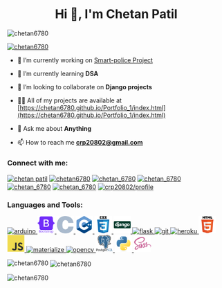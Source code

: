 <h1 align="center">Hi 👋, I'm Chetan Patil</h1>
<p align="left"> <img src="https://komarev.com/ghpvc/?username=chetan6780&label=Profile%20views&color=0e75b6&style=flat" alt="chetan6780" /> </p>

<p align="left"> <a href="https://github.com/ryo-ma/github-profile-trophy"><img src="https://github-profile-trophy.vercel.app/?username=chetan6780" alt="chetan6780" /></a> </p>

- 🔭 I’m currently working on [Smart-police Project](https://github.com/chetan6780/smart-police.git)

- 🌱 I’m currently learning **DSA**

- 👯 I’m looking to collaborate on **Django projects**

- 👨‍💻 All of my projects are available at [https://chetan6780.github.io/Portfolio_1/index.html](https://chetan6780.github.io/Portfolio_1/index.html)

- 💬 Ask me about **Anything**

- 📫 How to reach me **crp20802@gmail.com**

<h3 align="left">Connect with me:</h3>
<p align="left">
<a href="https://linkedin.com/in/chetan patil" target="blank"><img align="center" src="https://cdn.jsdelivr.net/npm/simple-icons@3.0.1/icons/linkedin.svg" alt="chetan patil" height="30" width="40" /></a>
<a href="https://instagram.com/chetan6780" target="blank"><img align="center" src="https://cdn.jsdelivr.net/npm/simple-icons@3.0.1/icons/instagram.svg" alt="chetan6780" height="30" width="40" /></a>
<a href="https://www.codechef.com/users/chetan_6780" target="blank"><img align="center" src="https://cdn.jsdelivr.net/npm/simple-icons@3.1.0/icons/codechef.svg" alt="chetan_6780" height="30" width="40" /></a>
<a href="https://www.hackerrank.com/chetan_6780" target="blank"><img align="center" src="https://cdn.jsdelivr.net/npm/simple-icons@3.0.1/icons/hackerrank.svg" alt="chetan_6780" height="30" width="40" /></a>
<a href="https://codeforces.com/profile/chetan_6780" target="blank"><img align="center" src="https://cdn.jsdelivr.net/npm/simple-icons@3.0.1/icons/codeforces.svg" alt="chetan_6780" height="30" width="40" /></a>
<a href="https://www.leetcode.com/chetan_6780" target="blank"><img align="center" src="https://cdn.jsdelivr.net/npm/simple-icons@3.0.1/icons/leetcode.svg" alt="chetan_6780" height="30" width="40" /></a>
<a href="https://auth.geeksforgeeks.org/user/crp20802/profile" target="blank"><img align="center" src="https://cdn.jsdelivr.net/npm/simple-icons@3.0.1/icons/geeksforgeeks.svg" alt="crp20802/profile" height="30" width="40" /></a>
</p>

<h3 align="left">Languages and Tools:</h3>
<p align="left"> <a href="https://www.arduino.cc/" target="_blank"> <img src="https://cdn.worldvectorlogo.com/logos/arduino-1.svg" alt="arduino" width="40" height="40"/> </a> <a href="https://getbootstrap.com" target="_blank"> <img src="https://raw.githubusercontent.com/devicons/devicon/master/icons/bootstrap/bootstrap-plain-wordmark.svg" alt="bootstrap" width="40" height="40"/> </a> <a href="https://www.cprogramming.com/" target="_blank"> <img src="https://raw.githubusercontent.com/devicons/devicon/master/icons/c/c-original.svg" alt="c" width="40" height="40"/> </a> <a href="https://www.w3schools.com/cpp/" target="_blank"> <img src="https://raw.githubusercontent.com/devicons/devicon/master/icons/cplusplus/cplusplus-original.svg" alt="cplusplus" width="40" height="40"/> </a> <a href="https://www.w3schools.com/css/" target="_blank"> <img src="https://raw.githubusercontent.com/devicons/devicon/master/icons/css3/css3-original-wordmark.svg" alt="css3" width="40" height="40"/> </a> <a href="https://www.djangoproject.com/" target="_blank"> <img src="https://raw.githubusercontent.com/devicons/devicon/master/icons/django/django-original.svg" alt="django" width="40" height="40"/> </a> <a href="https://flask.palletsprojects.com/" target="_blank"> <img src="https://www.vectorlogo.zone/logos/pocoo_flask/pocoo_flask-icon.svg" alt="flask" width="40" height="40"/> </a> <a href="https://git-scm.com/" target="_blank"> <img src="https://www.vectorlogo.zone/logos/git-scm/git-scm-icon.svg" alt="git" width="40" height="40"/> </a> <a href="https://heroku.com" target="_blank"> <img src="https://www.vectorlogo.zone/logos/heroku/heroku-icon.svg" alt="heroku" width="40" height="40"/> </a> <a href="https://www.w3.org/html/" target="_blank"> <img src="https://raw.githubusercontent.com/devicons/devicon/master/icons/html5/html5-original-wordmark.svg" alt="html5" width="40" height="40"/> </a> <a href="https://developer.mozilla.org/en-US/docs/Web/JavaScript" target="_blank"> <img src="https://raw.githubusercontent.com/devicons/devicon/master/icons/javascript/javascript-original.svg" alt="javascript" width="40" height="40"/> </a> <a href="https://materializecss.com/" target="_blank"> <img src="https://raw.githubusercontent.com/prplx/svg-logos/5585531d45d294869c4eaab4d7cf2e9c167710a9/svg/materialize.svg" alt="materialize" width="40" height="40"/> </a> <a href="https://opencv.org/" target="_blank"> <img src="https://www.vectorlogo.zone/logos/opencv/opencv-icon.svg" alt="opencv" width="40" height="40"/> </a> <a href="https://www.postgresql.org" target="_blank"> <img src="https://raw.githubusercontent.com/devicons/devicon/master/icons/postgresql/postgresql-original-wordmark.svg" alt="postgresql" width="40" height="40"/> </a> <a href="https://www.python.org" target="_blank"> <img src="https://raw.githubusercontent.com/devicons/devicon/master/icons/python/python-original.svg" alt="python" width="40" height="40"/> </a> <a href="https://sass-lang.com" target="_blank"> <img src="https://raw.githubusercontent.com/devicons/devicon/master/icons/sass/sass-original.svg" alt="sass" width="40" height="40"/> </a> </p>

<p><img align="left" src="https://github-readme-stats.vercel.app/api/top-langs?username=chetan6780&show_icons=true&locale=en&layout=compact" alt="chetan6780" /></p>

<p>&nbsp;<img align="center" src="https://github-readme-stats.vercel.app/api?username=chetan6780&show_icons=true&locale=en" alt="chetan6780" /></p>

<p><img align="center" src="https://github-readme-streak-stats.herokuapp.com/?user=chetan6780&" alt="chetan6780" /></p>
